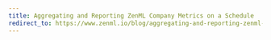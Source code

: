 ```yaml
---
title: Aggregating and Reporting ZenML Company Metrics on a Schedule
redirect_to: https://www.zenml.io/blog/aggregating-and-reporting-zenml-company-metrics-on-a-schedule
---
```

